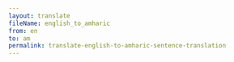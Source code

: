 ```yaml
--- 
layout: translate 
fileName: english_to_amharic 
from: en
to: am 
permalink: translate-english-to-amharic-sentence-translation
---
```

